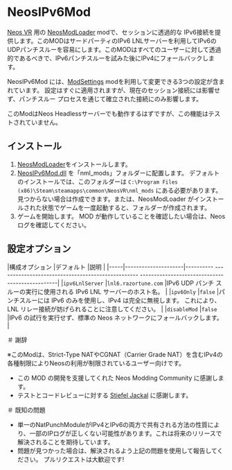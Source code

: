 # NeosIPv6Mod

[Neos VR](https://neos.com/) 用の [NeosModLoader](https://github.com/zkxs/NeosModLoader) modで、セッションに透過的な IPv6接続を提供します。このMODはサードパーティのIPv6 LNLサーバーを利用してIPv6のUDPパンチスルーを容易にします。このMODはすべてのユーザーに対して透過的であるべきで、IPv6パンチスルーを試みた後にIPv4にフォールバックします。

NeosIPv6Mod には、[ModSettings](https://github.com/badhaloninja/NeosModSettings) modを利用して変更できる3つの設定が含まれています。 設定はすぐに適用されますが、現在のセッション接続には影響せず、パンチスルー プロセスを通じて確立された接続にのみ影響します。

このModはNeos Headlessサーバーでも動作するはずですが、この機能はテストされていません。


## インストール

1. [NeosModLoader](https://github.com/zkxs/NeosModLoader)をインストールします。
1. [NeosIPv6Mod.dll](https://github.com/bontebok/NeosIPv6Mod/releases) を「nml_mods」フォルダーに配置します。 デフォルトのインストールでは、このフォルダーは `C:\Program Files (x86)\Steam\steamapps\common\NeosVR\nml_mods` にある必要があります。 見つからない場合は作成できます。または、NeosModLoader がインストールされた状態でゲームを一度起動すると、フォルダーが作成されます。
1. ゲームを開始します。 MOD が動作していることを確認したい場合は、Neos ログを確認してください。


## 設定オプション

|構成オプション |デフォルト |説明 |
|-----|---------------------|---------- -------------------------------------------------- ------------------------------------------------|
|`ipv6LnlServer` |`lnl6.razortune.com` |IPv6 UDP パンチ スルーの実行に使用される IPv6 LNL サーバーのホスト名。 |
|`ipv6Only` |`false` |パンチスルーには IPv6 のみを使用し、IPv4 は完全に無視します。 これにより、LNL リレー接続が妨げられることに注意してください。 |
|`disableMod` |`false` |IPv6 の試行を実行せず、標準の Neos ネットワークにフォールバックします。 |


＃ 謝辞

※このModは、Strict-Type NATやCGNAT（Carrier Grade NAT）を含むIPv4の各種制限によりNeosの利用が制限されているユーザー向けです。
* この MOD の開発を支援してくれた Neos Modding Community に感謝します。
* テストとコードレビューに対する [Stiefel Jackal](https://github.com/stiefeljackal) に感謝します。


＃ 既知の問題

* 単一のNatPunchModuleがIPv4とIPv6の両方で共有される方法の性質により、一部のIPログが正しくない可能性があります。これは将来のリリースで解決されることを期待しています。
* 問題が見つかった場合は、解決されるよう上記の問題を使用して報告してください。 プルリクエストは大歓迎です!
